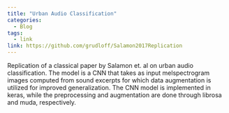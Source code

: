 ```yaml
---
title: "Urban Audio Classification"
categories:
  - Blog
tags:
  - link
link: https://github.com/grudloff/Salamon2017Replication
---
```


Replication of a classical paper by Salamon et. al on urban audio classification. The model is a CNN that takes as input
melspectrogram images computed from sound excerpts for which data augmentation is utilized for improved generalization.
The CNN model is implemented in keras, while the preprocessing and augmentation are done through librosa and muda, respectively.
